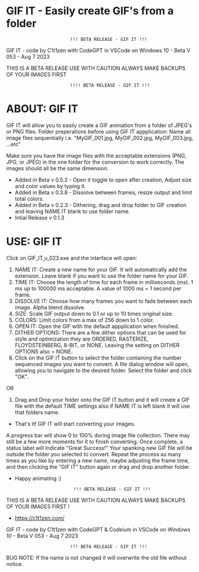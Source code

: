 # GIF IT - Easily create GIF's from a folder

                            !!! BETA RELEASE - GIF IT !!!

GIF IT - code by C1t1zen with CodeGPT in VSCode on Windows 10 - Beta V 053 - Aug 7 2023

THIS IS A BETA RELEASE USE WITH CAUTION ALWAYS MAKE BACKUPS OF YOUR IMAGES FIRST 

                            !!!! BETA RELEASE - GIF IT !!!	

# ABOUT: GIF IT

GIF IT will allow you to easily create a GIF animation from a folder of JPEG's or PNG files.
Folder preperations before using GIF IT appplication:
Name all image files sequentially i.e. "MyGIF_001.jpg, MyGIF_002.jpg, MyGIF_003.jpg, ...etc" 

Make sure you have the image files with the acceptable extensions (PNG, JPG, or JPEG) in the one folder for the conversion to work correctly. 
The images should all be the same dimension.

+ Added in Beta v 0.5.2 - Open it toggle to open after creation, Adjust size and color values by typing it. 
+ Added in Beta v 0.3.8 - Dissolve between frames, resize output and limit total colors.
+ Added in Beta v 0.2.3 - Dithering, drag and drop folder to GIF creation and leaving NAME IT blank to use folder name. 
+ Intial Release v 0.1.3                               
							   
# USE: GIF IT

Click on GIF_IT_v_023.exe and the interface will open:
1. NAME IT: Create a new name for your GIF. It will automatically add the extension. Leave blank if you want to use the folder name for your GIF.
2. TIME IT: Choose the length of time for each frame in milliseconds (ms). 1 ms up to 100000 ms acceptable. A value of 1000 ms = 1 second per frame.
3. DISSOLVE IT: Choose how many frames you want to fade between each image. Alpha blend dissolve.
4. SIZE: Scale GIF output down to 0.1 or up to 10 times original size.
5. COLORS: Limit colors from a max of 256 down to 1 color.
6. OPEN IT: Open the GIF with the default appplication when finished.
7. DITHER OPTIONS: There are a few dither options that can be used for style and optimization they are ORDERED, RASTERIZE, FLOYDSTEINBERG, 8-BIT, or NONE. Leaving the setting on DITHER OPTIONS also = NONE.   
8. Click on the GIF IT button to select the folder containing the number sequenced images you want to convert. A file dialog window will open, allowing you to navigate to the desired folder. Select the folder and click "OK". 

OR

1. Drag and Drop your folder onto the GIF IT button and it will create a GIF file with the default TIME settings also if NAME IT is left blank it will use that folders name.

- That's it! GIF IT will start converting your images.

A progress bar will show 0 to 100% during image file collection. There may still be a few more moments for it to finish converting. 
Once complete, a status label will indicate "Great Success!" 
Your spanking new GIF file will be outside the folder you selected to convert.
Repeat the process as many times as you like by entering a new name, maybe adjusting the frame time, and then clicking the "GIF IT" button again or drag and drop another folder. 

- Happy animating :)


                            !!! BETA RELEASE - GIF IT !!!

THIS IS A BETA RELEASE USE WITH CAUTION ALWAYS MAKE BACKUPS OF YOUR IMAGES FIRST !
- https://c1t1zen.com/

GIF IT - code by C1t1zen with CodeGPT & Codeium in VSCode on Windows 10 - Beta V 053 - Aug 7 2023

                            !!! BETA RELEASE - GIF IT !!!

BUG NOTE: If the name is not changed it will overwrite the old file without notice.
